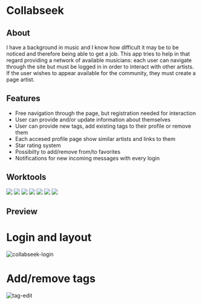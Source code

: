 # Collabseek

## About
I have a background in music and I know how difficult it may be to be noticed and therefore being able to get a job. This app tries to help in that regard
providing a network of available musicians: each user can navigate through the site but must be logged in in order to interact with other artists.
If the user wishes to appear available for the community, they must create a page artist.

## Features
- Free navigation through the page, but registration needed for interaction
- User can provide and/or update information about themselves
- User can provide new tags, add existing tags to their profile or remove them
- Each accesed profile page show similar artists and links to them
- Star rating system
- Possibilty to add/remove from/to favorites
- Notifications for new incoming messages with every login


## Worktools

<span><img src="https://img.shields.io/badge/React.js-black?style=flat-square&logo=react"></span>
<span><img src="https://img.shields.io/badge/Express-lightgrey?style=flat-square&logo=express"></span>
<span><img src="https://img.shields.io/badge/Node.js-green?style=flat-square&logo=nodedotjs"></span>
<span><img src="https://img.shields.io/badge/JavaScript-yellow?style=flat-square&logo=javascript&logoColor=white"></span>
<span><img src="https://img.shields.io/badge/-socket.io-black?style=flat-square&logo=socketdotio"></span>
<span><img src="https://img.shields.io/badge/PostgreSQL-9cf?style=flat-square&logo=postgresql"></span>
<span><img src="https://img.shields.io/badge/S3-important?style=flat-square&logo=amazons3&logoColor=white"></span>

## Preview

# Login and layout

![collabseek-login](https://user-images.githubusercontent.com/98027815/172364954-acaced00-49fa-4a93-b5d2-78d39c55d7ff.gif)


# Add/remove tags

![tag-edit](https://user-images.githubusercontent.com/98027815/172365951-323d1d36-8a1f-4246-b537-84049414c3ce.gif)


